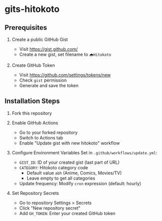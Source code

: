 # gits-hitokoto

## Prerequisites

1. Create a public GitHub Gist
   - Visit https://gist.github.com/
   - Create a new gist, set filename to `🌧Hitokoto`

2. Create GitHub Token
   - Visit https://github.com/settings/tokens/new
   - Check `gist` permission
   - Generate and save the token

## Installation Steps

1. Fork this repository

2. Enable GitHub Actions
   - Go to your forked repository
   - Switch to Actions tab
   - Enable "Update gist with new hitokoto" workflow

3. Configure Environment Variables
   Set in `.github/workflows/update.yml`:
   - `GIST_ID`: ID of your created gist (last part of URL)
   - `CATEGORY`: Hitokoto category code
     - Default value `abh` (Anime, Comics, Movies/TV)
     - Leave empty to get all categories
   - Update frequency: Modify `cron` expression (default: hourly)

4. Set Repository Secrets
   - Go to repository Settings > Secrets
   - Click "New repository secret"
   - Add `GH_TOKEN`: Enter your created GitHub token
